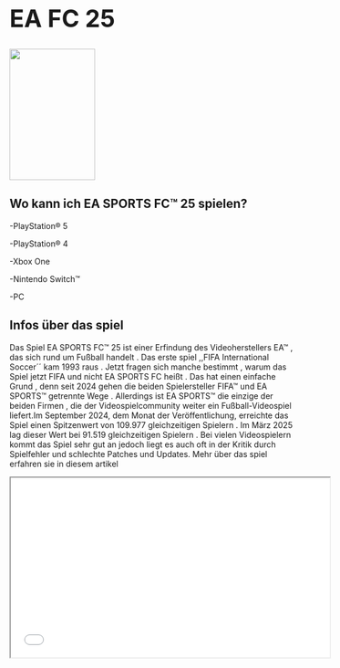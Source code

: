 <h1>
<h1 style="font-size:300%;">EA FC 25</h1>
<img src="![image](https://github.com/user-attachments/assets/b322d135-1950-4172-94b6-2a139c1d2ebd)
" width="150" height="230">


<h2>Wo kann ich EA SPORTS FC™ 25 spielen?</h2>
<p>-PlayStation® 5
<p>-PlayStation® 4</p>
<p>-Xbox One</p>
<p>-Nintendo Switch™</p>
<p>-PC</p>



<h2>Infos über das spiel</h2>
<p>Das Spiel EA SPORTS FC™ 25 ist einer Erfindung des Videoherstellers EA™ , das sich rund um Fußball handelt . Das erste spiel ,,FIFA International Soccer´´ kam 1993 raus . Jetzt fragen sich manche bestimmt , warum das Spiel jetzt FIFA und nicht EA SPORTS FC heißt . Das hat einen einfache Grund , denn seit 2024 gehen die beiden Spielersteller FIFA™ und EA SPORTS™ getrennte Wege . Allerdings ist EA SPORTS™ die einzige der beiden Firmen , die der Videospielcommunity weiter ein Fußball-Videospiel liefert.Im September 2024, dem Monat der Veröffentlichung, erreichte das Spiel einen Spitzenwert von 109.977 gleichzeitigen Spielern . Im März 2025 lag dieser Wert bei 91.519 gleichzeitigen Spielern . Bei vielen Videospielern kommt das Spiel sehr gut an jedoch liegt es auch oft in der Kritik durch Spielfehler und schlechte Patches und Updates. Mehr über das spiel erfahren sie in diesem artikel</p>

<iframe width="560" height="315" 
    src=<blockquote class="tiktok-embed" cite="https://www.tiktok.com/@pifapenmark/video/7392636680680885536" data-video-id="7392636680680885536" style="max-width: 605px;min-width: 325px;" > <section> <a target="_blank" title="@pifapenmark" href="https://www.tiktok.com/@pifapenmark?refer=embed">@pifapenmark</a> FC 25 Official Reveal Trailer <a title="ultimateteam" target="_blank" href="https://www.tiktok.com/tag/ultimateteam?refer=embed">#ultimateteam</a> <a title="eafc24" target="_blank" href="https://www.tiktok.com/tag/eafc24?refer=embed">#eafc24</a> <a title="fifadenmark" target="_blank" href="https://www.tiktok.com/tag/fifadenmark?refer=embed">#fifadenmark</a> <a target="_blank" title="♬ original sound - Pifa Penmark" href="https://www.tiktok.com/music/original-sound-7392636714505046817?refer=embed">♬ original sound - Pifa Penmark</a> </section> </blockquote> <script async src="https://www.tiktok.com/embed.js"></script>
    title="YouTube Video" frameborder="0" 
    allow="accelerometer; autoplay; clipboard-write; encrypted-media; gyroscope; picture-in-picture" 
    allowfullscreen>
  </iframe>




